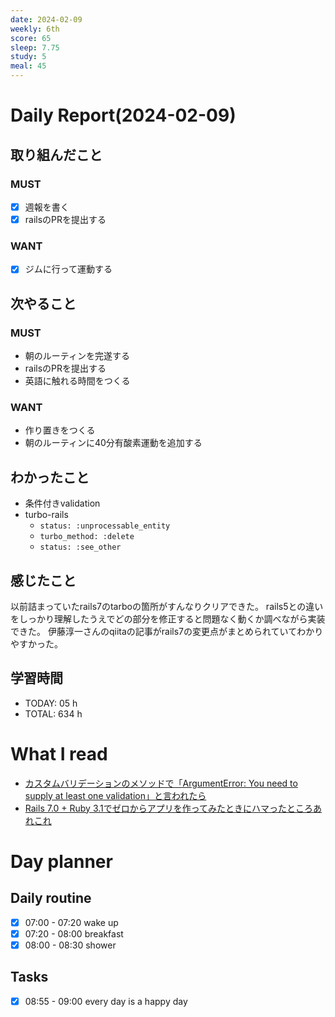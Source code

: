 ```yaml
---
date: 2024-02-09
weekly: 6th
score: 65
sleep: 7.75
study: 5
meal: 45
---
```

# Daily Report(2024-02-09)
## 取り組んだこと
### MUST
- [x] 週報を書く
- [x] railsのPRを提出する
### WANT
- [x] ジムに行って運動する
## 次やること
### MUST
- 朝のルーティンを完遂する
- railsのPRを提出する
- 英語に触れる時間をつくる
### WANT
- 作り置きをつくる
- 朝のルーティンに40分有酸素運動を追加する
## わかったこと
- 条件付きvalidation
- turbo-rails
	- `status: :unprocessable_entity`
	- `turbo_method: :delete`
	- `status: :see_other`
## 感じたこと
以前詰まっていたrails7のtarboの箇所がすんなりクリアできた。
rails5との違いをしっかり理解したうえでどの部分を修正すると問題なく動くか調べながら実装できた。
伊藤淳一さんのqiitaの記事がrails7の変更点がまとめられていてわかりやすかった。
## 学習時間
- TODAY: 05 h
- TOTAL: 634 h
# What I read
-  [カスタムバリデーションのメソッドで「ArgumentError: You need to supply at least one validation」と言われたら](https://qiita.com/san_you/items/9a11422574c604b0e9b5)
- [Rails 7.0 + Ruby 3.1でゼロからアプリを作ってみたときにハマったところあれこれ](https://qiita.com/jnchito/items/5c41a7031404c313da1f#destroy%E3%81%AE%E3%83%AC%E3%82%B9%E3%83%9D%E3%83%B3%E3%82%B9%E3%81%AB-status-see_other-%E3%82%92%E4%BB%98%E3%81%91%E3%82%8B%E5%BF%85%E8%A6%81%E3%81%8C%E3%81%82%E3%82%8B)

# Day planner
## Daily routine
- [x] 07:00 - 07:20 wake up
- [x] 07:20 - 08:00 breakfast
- [x] 08:00 - 08:30 shower
## Tasks
- [x] 08:55 - 09:00 every day is a happy day
